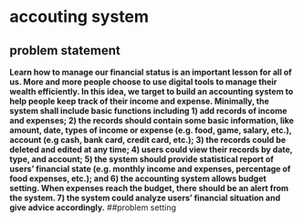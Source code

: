 # accouting system
## problem statement
**Learn how to manage our financial status is an important lesson for all of us. More and more people choose to use digital tools to manage their wealth efficiently. In this idea, we target to build an accounting system to help people keep track of their income and expense. Minimally, the system shall include basic functions including 1) add records of income and expenses; 2) the records should contain some basic information, like amount, date, types of income or expense (e.g. food, game, salary, etc.), account (e.g cash, bank card, credit card, etc.); 3) the records could be deleted and edited at any time; 4) users could view their records by date, type, and account; 5) the system should provide statistical report of users’ financial state (e.g. monthly income and expenses, percentage of food expenses, etc.); and 6) the accounting system allows budget setting. When expenses reach the budget, there should be an alert from the system.  7) the system could analyze users’ financial situation and give advice accordingly.**
##problem setting
